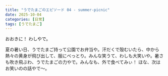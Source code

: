 ```yaml
---
title: "うでたまごのエピソード 04 - summer-picnic"
date: 2025-10-04
categories: [日常]
tags: [うでたまご]
---
```


おおきに！ わしやで。

夏の暑い日、うでたまご持って公園でお弁当や。汗だくで殻むいたら、中から熱々の黄身が飛び出して、服にべっとり。みんな笑うて、わしも大笑いや。暑さも吹き飛ぶわ、うでたまごの力やで。みんなも、外で食べてみぃ！ ほな、次は お笑いのの話やで～。
